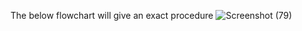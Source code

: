 The below flowchart will give an exact procedure
![Screenshot (79)](https://user-images.githubusercontent.com/89625213/133552586-47916b6d-9f72-437f-9b49-7ea11c2d64f6.png)

